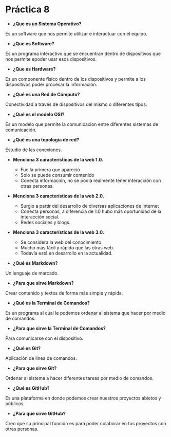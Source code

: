 # Práctica 8

- **¿Que es un Sistema Operativo?**

Es un software que nos permite utilizar e interactuar con el equipo.

- **¿Que es Software?**

Es un programa interactivo que se encuentran dentro de dispositivos que nos permite epoder usar esos dispositivos.

- **¿Que es Hardware?**

Es un componente físico dentro de los dispositivos y permite a los dispositivos poder procesar la información.

- **¿Qué es una Red de Cómputo?**

Conectividad a través de dispositivos del mismo o diferentes tipos.

- **¿Qué es el modelo OSI?**

Es un modelo que permite la comunicacion entre diferentes sistemas de comunicación.

- **¿Qué es una topología de red?**

Estudio de las conexiones.

- **Menciona 3 características de la web 1.0.**
  - Fue la primera que apareció
  - Solo se puede consumir contenido
  - Conecta información, no se podia realmente tener interacción con otras personas.

- **Menciona 3 características de la web 2.0.**
  - Surgio a partir del desarrollo de diversas aplicaciones de Internet 
  - Conecta personas, a diferencia de 1.0  hubo más oportunidad de la interacción social.
  - Redes sociales y blogs.


- **Menciona 3 características de la web 3.0.**
  - Se considera la web del conocimiento
  - Mucho más fácil y rápido que las otras web.
  - Todavía está en desarrollo en la actualidad.

- **¿Qué es Markdown?**

Un lenguaje de marcado.

- **¿Para que sirve Markdown?**

Crear contenido y textos de forma más simple y rápida.

-  **¿Qué es la Terminal de Comandos?** 

Es un programa al cúal le podemos ordenar al sistema que hacer por medio de comandos.

- **¿Para que sirve la Terminal de Comandos?**

Para comunicarse con el dispositivo.

- **¿Qué es Git?**

Aplicación de linea de comandos.

- **¿Para que sirve Git?**

Ordenar al sistema a hacer diferentes tareas por medio de comandos.

- **¿Qué es GitHub?**

Es una plataforma en donde podemos crear nuestros proyectos abietos y públicos.
- **¿Para que sirve GitHub?**

Creo que su principal función es para poder colaborar en tus proyectos con otras personas.
